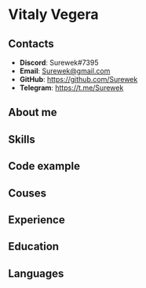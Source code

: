 # Vitaly Vegera

## Contacts

+ **Discord**: Surewek#7395
+ **Email**: Surewek@gmail.com
+ **GitHub**: https://github.com/Surewek
+ **Telegram**: https://t.me/Surewek

## About me

## Skills

## Code example

## Couses

## Experience

## Education

## Languages
